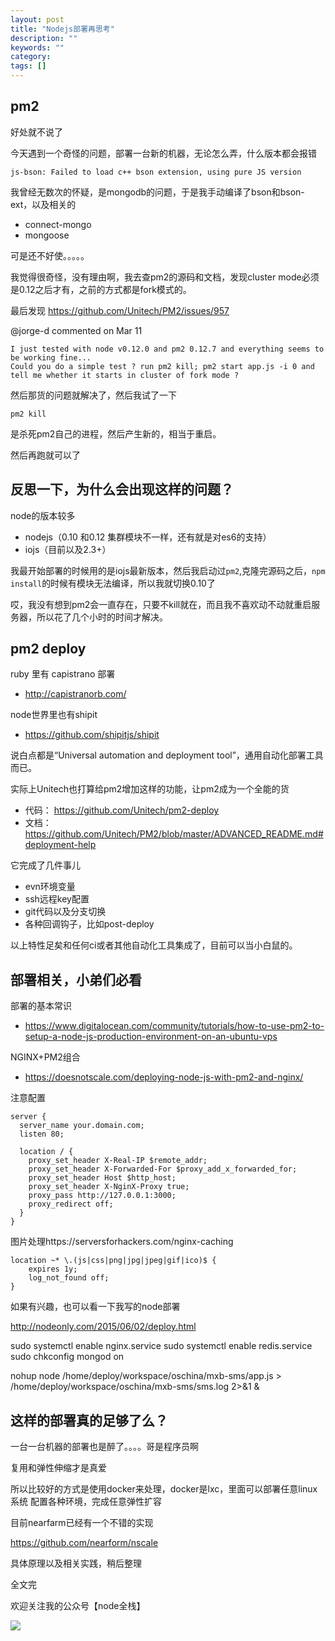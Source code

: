 ```yaml
---
layout: post
title: "Nodejs部署再思考"
description: ""
keywords: ""
category: 
tags: []
---
```



## pm2

好处就不说了

今天遇到一个奇怪的问题，部署一台新的机器，无论怎么弄，什么版本都会报错
 
```
js-bson: Failed to load c++ bson extension, using pure JS version
```

我曾经无数次的怀疑，是mongodb的问题，于是我手动编译了bson和bson-ext，以及相关的

- connect-mongo
- mongoose

可是还不好使。。。。。

我觉得很奇怪，没有理由啊，我去查pm2的源码和文档，发现cluster mode必须是0.12之后才有，之前的方式都是fork模式的。

最后发现 https://github.com/Unitech/PM2/issues/957


@jorge-d commented on Mar 11


```
I just tested with node v0.12.0 and pm2 0.12.7 and everything seems to be working fine...
Could you do a simple test ? run pm2 kill; pm2 start app.js -i 0 and tell me whether it starts in cluster of fork mode ?
```

然后那货的问题就解决了，然后我试了一下

    pm2 kill
    
是杀死pm2自己的进程，然后产生新的，相当于重启。

然后再跑就可以了

## 反思一下，为什么会出现这样的问题？

node的版本较多

- nodejs（0.10 和0.12 集群模块不一样，还有就是对es6的支持）
- iojs（目前以及2.3+）

我最开始部署的时候用的是iojs最新版本，然后我启动过`pm2`,克隆完源码之后，`npm install`的时候有模块无法编译，所以我就切换0.10了

哎，我没有想到pm2会一直存在，只要不kill就在，而且我不喜欢动不动就重启服务器，所以花了几个小时的时间才解决。

## pm2 deploy

ruby 里有 capistrano 部署

- http://capistranorb.com/

node世界里也有shipit

- https://github.com/shipitjs/shipit

说白点都是“Universal automation and deployment tool”，通用自动化部署工具而已。

实际上Unitech也打算给pm2增加这样的功能，让pm2成为一个全能的货

- 代码： https://github.com/Unitech/pm2-deploy
- 文档：https://github.com/Unitech/PM2/blob/master/ADVANCED_README.md#deployment-help


它完成了几件事儿

- evn环境变量
- ssh远程key配置
- git代码以及分支切换
- 各种回调钩子，比如post-deploy

以上特性足矣和任何ci或者其他自动化工具集成了，目前可以当小白鼠的。

## 部署相关，小弟们必看

部署的基本常识

- https://www.digitalocean.com/community/tutorials/how-to-use-pm2-to-setup-a-node-js-production-environment-on-an-ubuntu-vps

NGINX+PM2组合

- https://doesnotscale.com/deploying-node-js-with-pm2-and-nginx/

注意配置


    server {  
      server_name your.domain.com;
      listen 80;

      location / {
        proxy_set_header X-Real-IP $remote_addr;
        proxy_set_header X-Forwarded-For $proxy_add_x_forwarded_for;
        proxy_set_header Host $http_host;
        proxy_set_header X-NginX-Proxy true;
        proxy_pass http://127.0.0.1:3000;
        proxy_redirect off;
      }
    }


图片处理https://serversforhackers.com/nginx-caching

  	location ~* \.(js|css|png|jpg|jpeg|gif|ico)$ {
  		expires 1y;
  		log_not_found off;
  	}



如果有兴趣，也可以看一下我写的node部署

http://nodeonly.com/2015/06/02/deploy.html



sudo systemctl enable nginx.service
sudo systemctl enable redis.service
sudo chkconfig mongod on


nohup node /home/deploy/workspace/oschina/mxb-sms/app.js > /home/deploy/workspace/oschina/mxb-sms/sms.log 2>&1 &





## 这样的部署真的足够了么？

一台一台机器的部署也是醉了。。。。哥是程序员啊

复用和弹性伸缩才是真爱

所以比较好的方式是使用docker来处理，docker是lxc，里面可以部署任意linux系统
配置各种环境，完成任意弹性扩容

目前nearfarm已经有一个不错的实现

https://github.com/nearform/nscale

具体原理以及相关实践，稍后整理

全文完

欢迎关注我的公众号【node全栈】

![](/img/node全栈-公众号.png)
